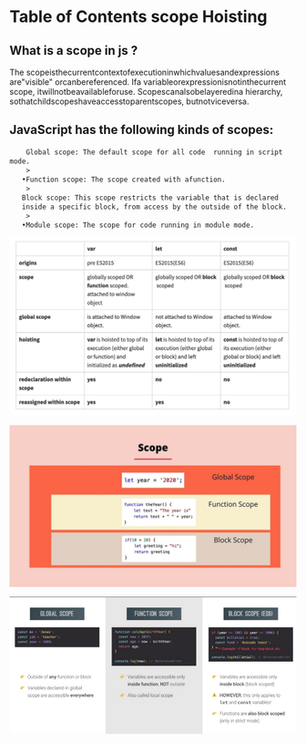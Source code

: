 # Table of Contents scope Hoisting

## What is a scope in js ?
The scopeisthecurrentcontextofexecutioninwhichvaluesandexpressions
are"visible" orcanbereferenced. Ifa variableorexpressionisnotinthecurrent
scope, itwillnotbeavailableforuse. Scopescanalsobelayeredina hierarchy,
sothatchildscopeshaveaccesstoparentscopes, butnotviceversa.
>
## JavaScript has the following kinds of scopes:
        Global scope: The default scope for all code  running in script mode.
        >
       •Function scope: The scope created with afunction.
        >
       Block scope: This scope restricts the variable that is declared
       inside a specific block, from access by the outside of the block.
        >    
       •Module scope: The scope for code running in module mode.

![](./scope.png)

![](./scopes.jpg)

![Alt text](<Снимок экрана 2023-11-16 154109.png>)
   

   